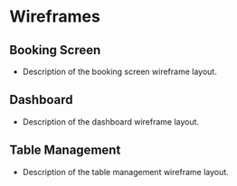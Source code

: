 # Wireframes

## Booking Screen
- Description of the booking screen wireframe layout.

## Dashboard
- Description of the dashboard wireframe layout.

## Table Management
- Description of the table management wireframe layout.